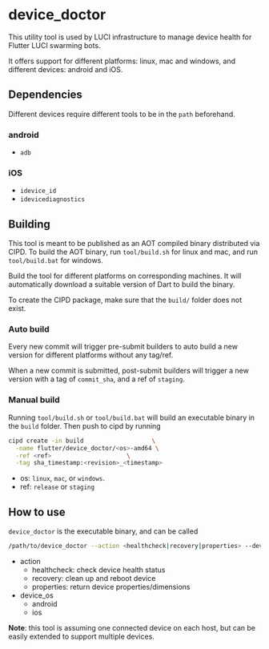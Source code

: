 # device_doctor

This utility tool is used by LUCI infrastructure to manage device health
for Flutter LUCI swarming bots.

It offers support for different platforms: linux, mac and windows, and
different devices: android and iOS.

## Dependencies

Different devices require different tools to be in the `path` beforehand.

### android
* `adb`

### iOS
* `idevice_id`
* `idevicediagnostics`

## Building

This tool is meant to be published as an AOT compiled binary distributed via
CIPD. To build the AOT binary, run `tool/build.sh` for linux and mac, and run
`tool/build.bat` for windows.

Build the tool for different platforms on corresponding machines. It will
automatically download a suitable version of Dart to build the binary.

To create the CIPD package, make sure that the `build/` folder does not exist.

### Auto build

Every new commit will trigger pre-submit builders to auto build a new version
for different platforms without any tag/ref.

When a new commit is submitted, post-submit builders will trigger a new version
with a tag of `commit_sha`, and a ref of `staging`.

### Manual build

Running `tool/build.sh` or `tool/build.bat` will build an executable binary in
the `build` folder. Then push to cipd by running

```bash
cipd create -in build                   \
  -name flutter/device_doctor/<os>-amd64 \
  -ref <ref>                     \
  -tag sha_timestamp:<revision>_<timestamp>
```

* os: `linux`, `mac`, or `windows`.
* ref: `release` or `staging`

## How to use

`device_doctor` is the executable binary, and can be called

```bash
/path/to/device_doctor --action <healthcheck|recovery|properties> --device-os <device_os>
```

* action
  * healthcheck: check device health status
  * recovery: clean up and reboot device
  * properties: return device properties/dimensions
* device_os
  * android
  * ios

**Note**: this tool is assuming one connected device on each host, but can be easily extended
to support multiple devices.
